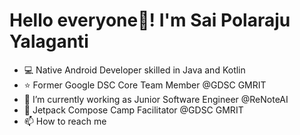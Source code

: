 # Hello everyone👋! I'm Sai Polaraju Yalaganti
- 💻 Native Android Developer skilled in Java and Kotlin
- ⭐ Former Google DSC Core Team Member @GDSC GMRIT
- 🌱 I’m currently working as Junior Software Engineer @ReNoteAI
- 💞️ Jetpack Compose Camp Facilitator @GDSC GMRIT
- 📫 How to reach me
<!---
polaraju1005/polaraju1005 is a ✨ special ✨ repository because its `README.md` (this file) appears on your GitHub profile.
You can click the Preview link to take a look at your changes.
--->
